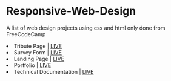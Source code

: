 # Responsive-Web-Design
A list of web design projects using css and html only done from FreeCodeCamp

<li> Tribute Page | <a href="https://codepen.io/jmoseka/full/JjNyxXW"> LIVE </a> </li> 
<li> Survey Form | <a href="https://codepen.io/jmoseka/full/jOmaGOe"> LIVE </a> </li>
<li> Landing Page | <a href="https://codepen.io/jmoseka/full/ZEKoxxd"> LIVE </a> </li>
<li> Portfolio | <a href="https://codepen.io/jmoseka/full/abWKLeX"> LIVE </a> </li>
<li> Technical Documentation | <a href="https://codepen.io/jmoseka/full/KKvoEWQ"> LIVE </a> </li>
